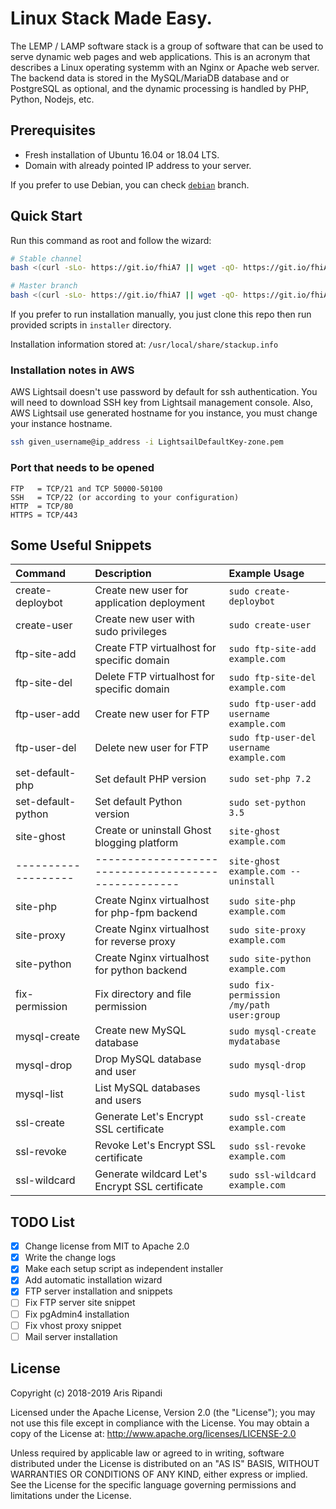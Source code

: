 # Linux Stack Made Easy.

The LEMP / LAMP software stack is a group of software that can be used to serve dynamic web pages
and web applications. This is an acronym that describes a Linux operating systemm with an Nginx or
Apache web server. The backend data is stored in the MySQL/MariaDB database and or PostgreSQL as
optional, and the dynamic processing is handled by PHP, Python, Nodejs, etc.

## Prerequisites

- Fresh installation of Ubuntu 16.04 or 18.04 LTS.
- Domain with already pointed IP address to your server.

If you prefer to use Debian, you can check [`debian`](//github.com/riipandi/stackup/tree/debian) branch.

## Quick Start

Run this command as root and follow the wizard:

```sh
# Stable channel
bash <(curl -sLo- https://git.io/fhiA7 || wget -qO- https://git.io/fhiA7)

# Master branch
bash <(curl -sLo- https://git.io/fhiA7 || wget -qO- https://git.io/fhiA7) --dev
```

If you prefer to run installation manually, you just clone this repo then run provided scripts in `installer` directory.

Installation information stored at: `/usr/local/share/stackup.info`

### Installation notes in AWS

AWS Lightsail doesn't use password by default for ssh authentication. You will need to download
SSH key from Lightsail management console. Also, AWS Lightsail use generated hostname for you
instance, you must change your instance hostname.

```bash
ssh given_username@ip_address -i LightsailDefaultKey-zone.pem
```

### Port that needs to be opened

```
FTP   = TCP/21 and TCP 50000-50100
SSH   = TCP/22 (or according to your configuration)
HTTP  = TCP/80
HTTPS = TCP/443
```

## Some Useful Snippets

| Command             | Description                                         | Example Usage
| :------------------ | :-------------------------------------------------- | :------------
| create-deploybot    | Create new user for application deployment          | `sudo create-deploybot`
| create-user         | Create new user with sudo privileges                | `sudo create-user`
| ftp-site-add        | Create FTP virtualhost for specific domain          | `sudo ftp-site-add example.com`
| ftp-site-del        | Delete FTP virtualhost for specific domain          | `sudo ftp-site-del example.com`
| ftp-user-add        | Create new user for FTP                             | `sudo ftp-user-add username example.com`
| ftp-user-del        | Delete new user for FTP                             | `sudo ftp-user-del username example.com`
| set-default-php     | Set default PHP version                             | `sudo set-php 7.2`
| set-default-python  | Set default Python version                          | `sudo set-python 3.5`
| site-ghost          | Create or uninstall Ghost blogging platform         | `site-ghost example.com`
| ------------------- | --------------------------------------------------- | `site-ghost example.com --uninstall`
| site-php            | Create Nginx virtualhost for php-fpm backend        | `sudo site-php example.com`
| site-proxy          | Create Nginx virtualhost for reverse proxy          | `sudo site-proxy example.com`
| site-python         | Create Nginx virtualhost for python backend         | `sudo site-python example.com`
| fix-permission      | Fix directory and file permission                   | `sudo fix-permission /my/path user:group`
| mysql-create        | Create new MySQL database                           | `sudo mysql-create mydatabase`
| mysql-drop          | Drop MySQL database and user                        | `sudo mysql-drop`
| mysql-list          | List MySQL databases and users                      | `sudo mysql-list`
| ssl-create          | Generate Let's Encrypt SSL certificate              | `sudo ssl-create example.com`
| ssl-revoke          | Revoke Let's Encrypt SSL certificate                | `sudo ssl-revoke example.com`
| ssl-wildcard        | Generate wildcard Let's Encrypt SSL certificate     | `sudo ssl-wildcard example.com`

## TODO List

- [x] Change license from MIT to Apache 2.0
- [x] Write the change logs
- [x] Make each setup script as independent installer
- [x] Add automatic installation wizard
- [x] FTP server installation and snippets
- [ ] Fix FTP server site snippet
- [ ] Fix pgAdmin4 installation
- [ ] Fix vhost proxy snippet
- [ ] Mail server installation

## License

Copyright (c) 2018-2019 Aris Ripandi

Licensed under the Apache License, Version 2.0 (the "License"); you may not use this file except
in compliance with the License. You may obtain a copy of the License at: <http://www.apache.org/licenses/LICENSE-2.0>

Unless required by applicable law or agreed to in writing, software distributed under the License
is distributed on an "AS IS" BASIS, WITHOUT WARRANTIES OR CONDITIONS OF ANY KIND, either express
or implied. See the License for the specific language governing permissions and limitations under
the License.
